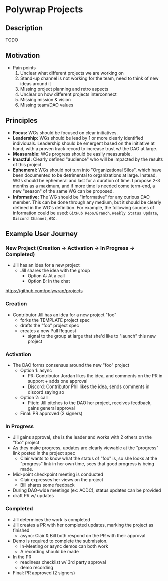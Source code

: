 # Polywrap Projects
## Description
TODO

## Motivation
- Pain points
    1. Unclear what different projects we are working on
    2. Stand-up channel is not working for the team, need to think of new ideas around it
    3. Missing project planning and retro aspects
    4. Unclear on how different projects interconnect 
    5. Missing mission & vision
    6. Missing team/DAO values

## Principles
- **Focus:** WGs should be focused on clear initiatives.
- **Leadership:** WGs should be lead by 1 or more clearly identified individuals. Leadership should be emergent based on the initiative at hand, with a proven track record to increase trust w/ the DAO at large.
- **Measurable:** WGs progress should be easily measurable.
- **Imactful:** Clearly defined "audience" who will be impacted by the results of this project.
- **Ephemeral:** WGs should not turn into "Organizational Silos", which have been documented to be detrimental to organizations at large. Instead, WGs should be ephemeral and last for a duration of time. I propose 2-3 months as a maximum, and if more time is needed come term-end, a new "season" of the same WG can be proposed.
- **Informative:** The WG should be "informative" for any curious DAO member. This can be done through any medium, but it should be clearly defined in the WG's definition. For example, the following sources of information could be used: `GitHub Repo/Branch`, `Weekly Status Update`, `Discord Channel`, etc.

## Example User Journey
### New Project (Creation -> Activation -> In Progress -> Completed)
- Jill has an idea for a new project
    - Jill shares the idea with the group
        - Option A: At a call
        - Option B: In the chat

https://github.com/polywrap/projects

### Creation
- Contributor Jill has an idea for a new project "foo"
    - forks the TEMPLATE project spec
    - drafts the "foo" project spec
    - creates a new Pull Request
        - signal to the group at large that she'd like to "launch" this new project

### Activation
- The DAO forms consensus around the new "foo" project
    - Option 1: async
        - PR: Contributor Jordan likes the idea, and comments on the PR in support + adds one approval
        - Discord: Contributor Phil likes the idea, sends comments in discord saying so
    - Option 2: call
        - Pitch: Jill pitches to the DAO her project, receives feedback, gains general approval
    - Final: PR approved (2 signers)

### In Progress
- Jill gains approval, she is the leader and works with 2 others on the "foo" project
- As they make progress, updates are clearly viewable at the "progress" link posted in the project spec
    - Clair wants to know what the status of "foo" is, so she looks at the "progress" link in her own time, sees that good progress is being made.
- Mid-point checkpoint meeting is conducted
    - Clair expresses her views on the project
    - Bill shares some feedback
- During DAO-wide meetings (ex: ACDC), status updates can be provided
- draft PR w/ updates

### Completed
- Jill determines the work is completed
- Jill creates a PR with her completed updates, marking the project as finished
    - async: Clair & Bill both respond on the PR with their approval
- Demo is required to complete the submission.
    - In-Meeting or async demos can both work
    - A recording should be made
- In the PR
    - readiness checklist w/ 3rd party approval
    - demo recording
- Final: PR approved (2 signers)
